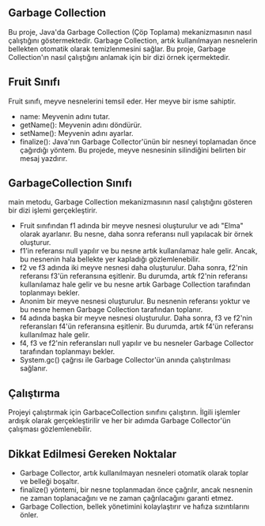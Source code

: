 ## Garbage Collection
Bu proje, Java'da Garbage Collection (Çöp Toplama) mekanizmasının nasıl çalıştığını göstermektedir. Garbage Collection, artık kullanılmayan nesnelerin bellekten otomatik olarak temizlenmesini sağlar. Bu proje, Garbage Collection'ın nasıl çalıştığını anlamak için bir dizi örnek içermektedir.

## Fruit Sınıfı
Fruit sınıfı, meyve nesnelerini temsil eder. Her meyve bir isme sahiptir.

- name: Meyvenin adını tutar.
- getName(): Meyvenin adını döndürür.
- setName(): Meyvenin adını ayarlar.
- finalize(): Java'nın Garbage Collector'ünün bir nesneyi toplamadan önce çağırdığı yöntem. Bu projede, meyve nesnesinin silindiğini belirten bir mesaj yazdırır.

## GarbageCollection Sınıfı
main metodu, Garbage Collection mekanizmasının nasıl çalıştığını gösteren bir dizi işlemi gerçekleştirir.

- Fruit sınıfından f1 adında bir meyve nesnesi oluşturulur ve adı "Elma" olarak ayarlanır. Bu nesne, daha sonra referansı null yapılacak bir örnek oluşturur.
- f1'in referansı null yapılır ve bu nesne artık kullanılamaz hale gelir. Ancak, bu nesnenin hala bellekte yer kapladığı gözlemlenebilir.
- f2 ve f3 adında iki meyve nesnesi daha oluşturulur. Daha sonra, f2'nin referansı f3'ün referansına eşitlenir. Bu durumda, artık f2'nin referansı kullanılamaz hale gelir ve bu nesne artık Garbage Collection tarafından toplanmayı bekler.
- Anonim bir meyve nesnesi oluşturulur. Bu nesnenin referansı yoktur ve bu nesne hemen Garbage Collection tarafından toplanır.
- f4 adında başka bir meyve nesnesi oluşturulur. Daha sonra, f3 ve f2'nin referansları f4'ün referansına eşitlenir. Bu durumda, artık f4'ün referansı kullanılmaz hale gelir.
- f4, f3 ve f2'nin referansları null yapılır ve bu nesneler Garbage Collector tarafından toplanmayı bekler.
- System.gc() çağrısı ile Garbage Collector'ün anında çalıştırılması sağlanır.

## Çalıştırma
Projeyi çalıştırmak için GarbaceCollection sınıfını çalıştırın. İlgili işlemler ardışık olarak gerçekleştirilir ve her bir adımda Garbage Collector'ün çalışması gözlemlenebilir.

## Dikkat Edilmesi Gereken Noktalar
- Garbage Collector, artık kullanılmayan nesneleri otomatik olarak toplar ve belleği boşaltır.
- finalize() yöntemi, bir nesne toplanmadan önce çağrılır, ancak nesnenin ne zaman toplanacağını ve ne zaman çağrılacağını garanti etmez.
- Garbage Collection, bellek yönetimini kolaylaştırır ve hafıza sızıntılarını önler.
